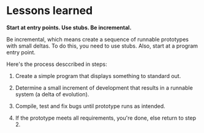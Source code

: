 # Lessons learned

__Start at entry points. Use stubs. Be incremental.__


Be incremental, which means create a sequence of runnable prototypes with small deltas.
To do this, you need to use stubs.
Also, start at a program entry point.

Here's the process desccribed in steps:

1) Create a simple program that displays something to standard out.

2) Determine a small increment of development that results in a runnable system (a delta of evolution).

3) Compile, test and fix bugs until prototype runs as intended.

4) If the prototype meets all requirements, you're done, else return to step 2.

